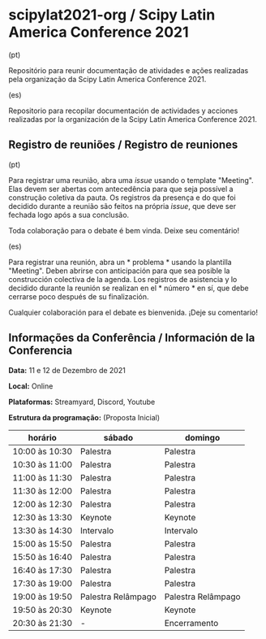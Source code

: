 # scipylat2021-org / Scipy Latin America Conference 2021

(pt)

Repositório para reunir documentação de atividades e ações realizadas pela organização
da Scipy Latin America Conference 2021.

(es)

Repositorio para recopilar documentación de actividades y acciones realizadas por la organización
de la Scipy Latin America Conference 2021.

## Registro de reuniões / Registro de reuniones

(pt)

Para registrar uma reunião, abra uma *issue* usando o template "Meeting".
Elas devem ser abertas com antecedência para que seja possível a construção coletiva da pauta.
Os registros da presença e do que foi decidido durante a reunião são feitos na própria *issue*,
que deve ser fechada logo após a sua conclusão.

Toda colaboração para o debate é bem vinda. Deixe seu comentário!

(es)

Para registrar una reunión, abra un * problema * usando la plantilla "Meeting".
Deben abrirse con anticipación para que sea posible la construcción colectiva de la agenda.
Los registros de asistencia y lo decidido durante la reunión se realizan en el * número * en sí,
que debe cerrarse poco después de su finalización.

Cualquier colaboración para el debate es bienvenida. ¡Deje su comentario!

## Informações da Conferência / Información de la Conferencia

**Data:** 11 e 12 de Dezembro de 2021

**Local:** Online

**Plataformas:** Streamyard, Discord, Youtube

**Estrutura da programação:** (Proposta Inicial)

|    horário     |       sábado       |      domingo       |
| -------------- | ------------------ | ------------------ |
| 10:00 às 10:30 | Palestra           | Palestra           |
| 10:30 às 11:00 | Palestra           | Palestra           |
| 11:00 às 11:30 | Palestra           | Palestra           |
| 11:30 às 12:00 | Palestra           | Palestra           |
| 12:00 às 12:30 | Palestra           | Palestra           |
| 12:30 às 13:30 | Keynote            | Keynote            |
| 13:30 às 14:30 | Intervalo          | Intervalo          |
| 15:00 às 15:50 | Palestra           | Palestra           |
| 15:50 às 16:40 | Palestra           | Palestra           |
| 16:40 às 17:30 | Palestra           | Palestra           |
| 17:30 às 19:00 | Palestra           | Palestra           |
| 19:00 às 19:50 | Palestra Relâmpago | Palestra Relâmpago |
| 19:50 às 20:30 | Keynote            | Keynote            |
| 20:30 às 21:30 | -                  | Encerramento       |
